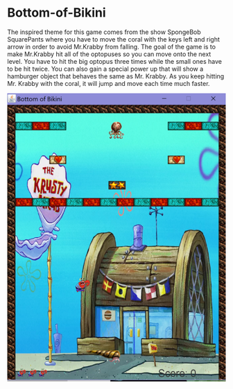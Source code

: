 # Bottom-of-Bikini
The inspired theme for this game comes from the show SpongeBob SquarePants where you have to move the coral with the keys left and right arrow in order to avoid Mr.Krabby from falling. The goal of the game is to make Mr.Krabby hit all of the optopuses so you can move onto the next level. You have to hit the big optopus three times while the small ones have to be hit twice. You can also gain a special power up that will show a hamburger object that behaves the same as Mr. Krabby. As you keep hitting Mr. Krabby with the coral, it will jump and move each time much faster.

![Image](https://github.com/dyuyu/Bottom-of-Bikini/blob/master/screenshots/Capture1.PNG)

